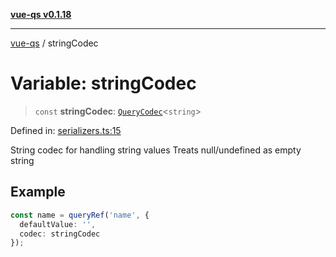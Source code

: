 [**vue-qs v0.1.18**](../README.md)

***

[vue-qs](../README.md) / stringCodec

# Variable: stringCodec

> `const` **stringCodec**: [`QueryCodec`](../type-aliases/QueryCodec.md)\<`string`\>

Defined in: [serializers.ts:15](https://github.com/iamsomraj/vue-qs/blob/bdb41c8152865a4fb600c24be642289b5d115cbf/src/serializers.ts#L15)

String codec for handling string values
Treats null/undefined as empty string

## Example

```ts
const name = queryRef('name', {
  defaultValue: '',
  codec: stringCodec
});
```

